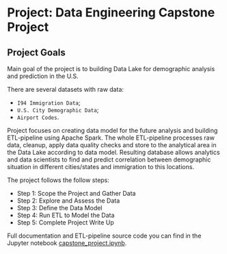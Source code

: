 # Project: Data Engineering Capstone Project

## Project Goals

Main goal of the project is to building Data Lake for demographic analysis and prediction in the U.S.

There are several datasets with raw data:

* `I94 Immigration Data`;
* `U.S. City Demographic Data`;
* `Airport Codes`.

Project focuses on creating data model for the future analysis and building ETL-pipeline using Apache Spark. The whole ETL-pipeline processes raw data, cleanup, apply data quality checks and store to the analytical area in the Data Lake according to data model.
Resulting database allows analytics and data scientists to find and predict correlation between demographic situation in different cities/states and immigration to this locations.

The project follows the follow steps:

* Step 1: Scope the Project and Gather Data
* Step 2: Explore and Assess the Data
* Step 3: Define the Data Model
* Step 4: Run ETL to Model the Data
* Step 5: Complete Project Write Up

Full documentation and ETL-pipeline source code you can find in the Jupyter notebook [capstone_project.ipynb](./capstone_project.ipynb).